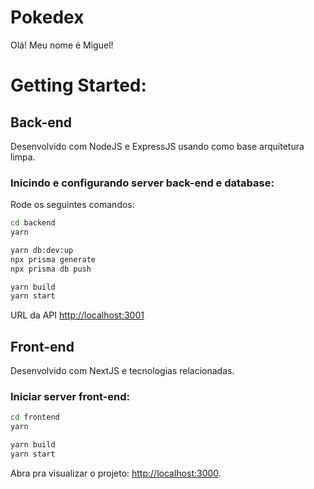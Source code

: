 # Pokedex

Olá! Meu nome é Miguel!

# Getting Started:
## Back-end 
Desenvolvido com NodeJS e ExpressJS usando como base arquitetura limpa.
### Inicindo e configurando server back-end e database:
Rode os seguintes comandos:
```bash
cd backend
yarn

yarn db:dev:up
npx prisma generate
npx prisma db push

yarn build
yarn start
```
URL da API [http://localhost:3001](http://localhost:3001)

## Front-end
Desenvolvido com NextJS e tecnologias relacionadas.
### Iniciar server front-end:
```bash
cd frontend
yarn

yarn build
yarn start
```
Abra pra visualizar o projeto: [http://localhost:3000](http://localhost:3000).
